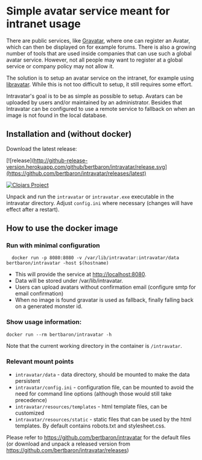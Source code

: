 # Simple avatar service meant for intranet usage

There are public services, like [Gravatar](http://www.gravatar.com), where one can register an Avatar, which can then be displayed
 on for example forums. There is also a growing number of tools that are used inside companies that can use such a
 global avatar service. However, not all people may want to register at a global service or company policy may not allow it.

The solution is to setup an avatar service on the intranet, for example using [libravatar](https://www.libravatar.org/). While this
 is not too difficult to setup, it still requires some effort.

Intravatar's goal is to be as simple as possible to setup. Avatars can be uploaded by users and/or maintained by an
 administrator. Besides that Intravatar can be configured to use a remote service to fallback on when an image is not
 found in the local database.

## Installation and (without docker)

Download the latest release:

[![release](http://github-release-version.herokuapp.com/github/bertbaron/intravatar/release.svg](https://github.com/bertbaron/intravatar/releases/latest)

[![Clojars Project](https://img.shields.io/clojars/v/bertbaron/paad.svg)](https://clojars.org/bertbaron/paad)

Unpack and run the `intravatar` or `intravatar.exe` executable in the intravatar directory.
Adjust `config.ini` where necessary (changes will have effect after a restart).

## How to use the docker image

### Run with minimal configuration
```
  docker run -p 8080:8080 -v /var/lib/intravatar:intravatar/data bertbaron/intravatar -host $(hostname)
```

 * This will provide the service at <http://localhost:8080>.
 * Data will be stored under /var/lib/intravatar.
 * Users can upload avatars without confirmation email (configure smtp for email confirmation)
 * When no image is found gravatar is used as fallback, finally falling back on a generated monster id.

### Show usage information:

```shell
docker run --rm bertbaron/intravatar -h
```

Note that the current working directory in the container is `/intravatar`.

### Relevant mount points

 * `intravatar/data` - data directory, should be mounted to make the data persistent
 * `intravatar/config.ini` - configuration file, can be mounted to avoid the need for command line options (although
    those would still take precedence)
 * `intravatar/resources/templates` - html template files, can be customized
 * `intravatar/resources/static` - static files that can be used by the html templates. By default contains
    robots.txt and stylesheet.css. 

Please refer to <https://github.com/bertbaron/intravatar> for the default files (or download and unpack a released
 version from <https://github.com/bertbaron/intravatar/releases>) 
